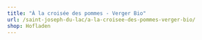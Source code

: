```yaml
---
title: "À la croisée des pommes - Verger Bio"
url: /saint-joseph-du-lac/a-la-croisee-des-pommes-verger-bio/
shop: Hofladen
---
```

